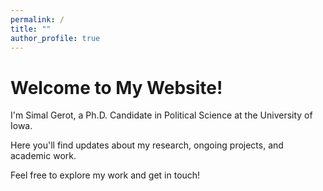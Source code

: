 ```yaml
---
permalink: /
title: ""
author_profile: true
---
```


# Welcome to My Website!

I'm Simal Gerot, a Ph.D. Candidate in Political Science at the University of Iowa.

Here you'll find updates about my research, ongoing projects, and academic work.

Feel free to explore my work and get in touch!
